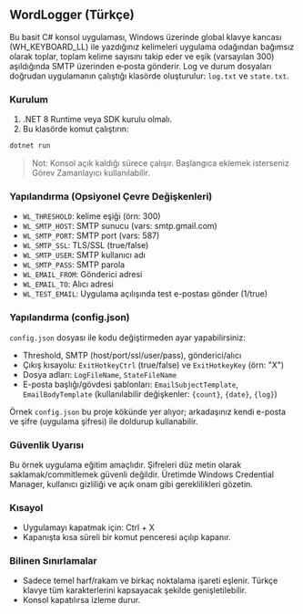 ## WordLogger (Türkçe)

Bu basit C# konsol uygulaması, Windows üzerinde global klavye kancası (WH_KEYBOARD_LL) ile yazdığınız kelimeleri uygulama odağından bağımsız olarak toplar, toplam kelime sayısını takip eder ve eşik (varsayılan 300) aşıldığında SMTP üzerinden e‑posta gönderir. Log ve durum dosyaları doğrudan uygulamanın çalıştığı klasörde oluşturulur: `log.txt` ve `state.txt`.

### Kurulum

1. .NET 8 Runtime veya SDK kurulu olmalı.
2. Bu klasörde komut çalıştırın:
```bash
dotnet run
```

> Not: Konsol açık kaldığı sürece çalışır. Başlangıca eklemek isterseniz Görev Zamanlayıcı kullanılabilir.

### Yapılandırma (Opsiyonel Çevre Değişkenleri)

- `WL_THRESHOLD`: kelime eşiği (örn: 300)
- `WL_SMTP_HOST`: SMTP sunucu (vars: smtp.gmail.com)
- `WL_SMTP_PORT`: SMTP port (vars: 587)
- `WL_SMTP_SSL`: TLS/SSL (true/false)
- `WL_SMTP_USER`: SMTP kullanıcı adı
- `WL_SMTP_PASS`: SMTP parola
- `WL_EMAIL_FROM`: Gönderici adresi
- `WL_EMAIL_TO`: Alıcı adresi
- `WL_TEST_EMAIL`: Uygulama açılışında test e-postası gönder (1/true)

### Yapılandırma (config.json)

`config.json` dosyası ile kodu değiştirmeden ayar yapabilirsiniz:

- Threshold, SMTP (host/port/ssl/user/pass), gönderici/alıcı
- Çıkış kısayolu: `ExitHotkeyCtrl` (true/false) ve `ExitHotkeyKey` (örn: "X")
- Dosya adları: `LogFileName`, `StateFileName`
- E-posta başlığı/gövdesi şablonları: `EmailSubjectTemplate`, `EmailBodyTemplate` (kullanılabilir değişkenler: `{count}`, `{date}`, `{log}`)

Örnek `config.json` bu proje kökünde yer alıyor; arkadaşınız kendi e-posta ve şifre (uygulama şifresi) ile doldurup kullanabilir.

### Güvenlik Uyarısı

Bu örnek uygulama eğitim amaçlıdır. Şifreleri düz metin olarak saklamak/commitlemek güvenli değildir. Üretimde Windows Credential Manager, kullanıcı gizliliği ve açık onam gibi gereklilikleri gözetin.

### Kısayol

- Uygulamayı kapatmak için: Ctrl + X
- Kapanışta kısa süreli bir komut penceresi açılıp kapanır.

### Bilinen Sınırlamalar

- Sadece temel harf/rakam ve birkaç noktalama işareti eşlenir. Türkçe klavye tüm karakterlerini kapsayacak şekilde genişletilebilir.
- Konsol kapatılırsa izleme durur.


